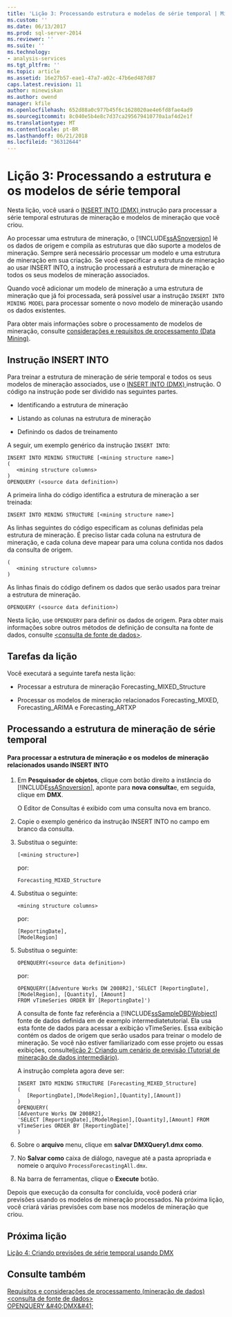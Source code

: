```yaml
---
title: 'Lição 3: Processando estrutura e modelos de série temporal | Microsoft Docs'
ms.custom: ''
ms.date: 06/13/2017
ms.prod: sql-server-2014
ms.reviewer: ''
ms.suite: ''
ms.technology:
- analysis-services
ms.tgt_pltfrm: ''
ms.topic: article
ms.assetid: 16e27b57-eae1-47a7-a02c-47b6ed487d87
caps.latest.revision: 11
author: minewiskan
ms.author: owend
manager: kfile
ms.openlocfilehash: 652d88a0c977b45f6c1628020ae4e6fd8fae4ad9
ms.sourcegitcommit: 8c040e5b4e8c7d37ca295679410770a1af4d2e1f
ms.translationtype: MT
ms.contentlocale: pt-BR
ms.lasthandoff: 06/21/2018
ms.locfileid: "36312644"
---
```

# <a name="lesson-3-processing-the-time-series-structure-and-models"></a>Lição 3: Processando a estrutura e os modelos de série temporal
  Nesta lição, você usará o [INSERT INTO &#40;DMX&#41; ](/sql/dmx/insert-into-dmx) instrução para processar a série temporal estruturas de mineração e modelos de mineração que você criou.  
  
 Ao processar uma estrutura de mineração, o [!INCLUDE[ssASnoversion](../includes/ssasnoversion-md.md)] lê os dados de origem e compila as estruturas que dão suporte a modelos de mineração. Sempre será necessário processar um modelo e uma estrutura de mineração em sua criação. Se você especificar a estrutura de mineração ao usar INSERT INTO, a instrução processará a estrutura de mineração e todos os seus modelos de mineração associados.  
  
 Quando você adicionar um modelo de mineração a uma estrutura de mineração que já foi processada, será possível usar a instrução `INSERT INTO MINING MODEL` para processar somente o novo modelo de mineração usando os dados existentes.  
  
 Para obter mais informações sobre o processamento de modelos de mineração, consulte [considerações e requisitos de processamento &#40;Data Mining&#41;](../../2014/analysis-services/data-mining/processing-requirements-and-considerations-data-mining.md).  
  
## <a name="insert-into-statement"></a>Instrução INSERT INTO  
 Para treinar a estrutura de mineração de série temporal e todos os seus modelos de mineração associados, use o [INSERT INTO &#40;DMX&#41; ](/sql/dmx/insert-into-dmx) instrução. O código na instrução pode ser dividido nas seguintes partes.  
  
-   Identificando a estrutura de mineração  
  
-   Listando as colunas na estrutura de mineração  
  
-   Definindo os dados de treinamento  
  
 A seguir, um exemplo genérico da instrução `INSERT INTO`:  
  
```  
INSERT INTO MINING STRUCTURE [<mining structure name>]  
(  
   <mining structure columns>  
)  
OPENQUERY (<source data definition>)  
```  
  
 A primeira linha do código identifica a estrutura de mineração a ser treinada:  
  
```  
INSERT INTO MINING STRUCTURE [<mining structure name>]  
```  
  
 As linhas seguintes do código especificam as colunas definidas pela estrutura de mineração. É preciso listar cada coluna na estrutura de mineração, e cada coluna deve mapear para uma coluna contida nos dados da consulta de origem.  
  
```  
(  
   <mining structure columns>  
)  
```  
  
 As linhas finais do código definem os dados que serão usados para treinar a estrutura de mineração.  
  
```  
OPENQUERY (<source data definition>)  
```  
  
 Nesta lição, use `OPENQUERY` para definir os dados de origem. Para obter mais informações sobre outros métodos de definição de consulta na fonte de dados, consulte [ &#60;consulta de fonte de dados&#62;](/sql/dmx/source-data-query).  
  
## <a name="lesson-tasks"></a>Tarefas da lição  
 Você executará a seguinte tarefa nesta lição:  
  
-   Processar a estrutura de mineração Forecasting_MIXED_Structure  
  
-   Processar os modelos de mineração relacionados Forecasting_MIXED, Forecasting_ARIMA e Forecasting_ARTXP  
  
## <a name="processing-the-time-series-mining-structure"></a>Processando a estrutura de mineração de série temporal  
  
#### <a name="to-process-the-mining-structure-and-related-mining-models-by-using-insert-into"></a>Para processar a estrutura de mineração e os modelos de mineração relacionados usando INSERT INTO  
  
1.  Em **Pesquisador de objetos**, clique com botão direito a instância do [!INCLUDE[ssASnoversion](../includes/ssasnoversion-md.md)], aponte para **nova consulta**e, em seguida, clique em **DMX**.  
  
     O Editor de Consultas é exibido com uma consulta nova em branco.  
  
2.  Copie o exemplo genérico da instrução INSERT INTO no campo em branco da consulta.  
  
3.  Substitua o seguinte:  
  
    ```  
    [<mining structure>]  
    ```  
  
     por:  
  
    ```  
    Forecasting_MIXED_Structure  
    ```  
  
4.  Substitua o seguinte:  
  
    ```  
    <mining structure columns>  
    ```  
  
     por:  
  
    ```  
    [ReportingDate],  
    [ModelRegion]   
    ```  
  
5.  Substitua o seguinte:  
  
    ```  
    OPENQUERY(<source data definition>)  
    ```  
  
     por:  
  
    ```  
    OPENQUERY([Adventure Works DW 2008R2],'SELECT [ReportingDate], [ModelRegion], [Quantity], [Amount]  
    FROM vTimeSeries ORDER BY [ReportingDate]')  
    ```  
  
     A consulta de fonte faz referência a [!INCLUDE[ssSampleDBDWobject](../includes/sssampledbdwobject-md.md)] fonte de dados definida em de exemplo intermediatetutorial. Ela usa esta fonte de dados para acessar a exibição vTimeSeries. Essa exibição contém os dados de origem que serão usados para treinar o modelo de mineração. Se você não estiver familiarizado com esse projeto ou essas exibições, consulte[lição 2: Criando um cenário de previsão &#40;Tutorial de mineração de dados intermediário&#41;](../../2014/tutorials/lesson-2-building-a-forecasting-scenario-intermediate-data-mining-tutorial.md).  
  
     A instrução completa agora deve ser:  
  
    ```  
    INSERT INTO MINING STRUCTURE [Forecasting_MIXED_Structure]  
    (  
       [ReportingDate],[ModelRegion],[Quantity],[Amount])  
    )  
    OPENQUERY(  
    [Adventure Works DW 2008R2],  
    'SELECT [ReportingDate],[ModelRegion],[Quantity],[Amount] FROM vTimeSeries ORDER BY [ReportingDate]'  
    )   
    ```  
  
6.  Sobre o **arquivo** menu, clique em **salvar DMXQuery1.dmx como**.  
  
7.  No **Salvar como** caixa de diálogo, navegue até a pasta apropriada e nomeie o arquivo `ProcessForecastingAll.dmx`.  
  
8.  Na barra de ferramentas, clique o **Execute** botão.  
  
 Depois que execução da consulta for concluída, você poderá criar previsões usando os modelos de mineração processados. Na próxima lição, você criará várias previsões com base nos modelos de mineração que criou.  
  
## <a name="next-lesson"></a>Próxima lição  
 [Lição 4: Criando previsões de série temporal usando DMX](../../2014/tutorials/lesson-4-creating-time-series-predictions-using-dmx.md)  
  
## <a name="see-also"></a>Consulte também  
 [Requisitos e considerações de processamento &#40;mineração de dados&#41;](../../2014/analysis-services/data-mining/processing-requirements-and-considerations-data-mining.md)   
 [&#60;consulta de fonte de dados&#62;](/sql/dmx/source-data-query)   
 [OPENQUERY &AMP;#40;DMX&AMP;#41;](/sql/dmx/source-data-query-openquery)  
  
  
